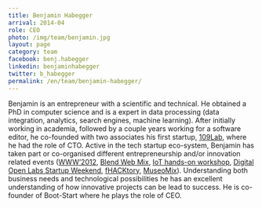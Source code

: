 ```yaml
---
title: Benjamin Habegger
arrival: 2014-04
role: CEO
photo: /img/team/benjamin.jpg
layout: page
category: team
facebook: benj.habegger
linkedin: benjaminhabegger
twitter: b_habegger
permalink: /en/team/benjamin-habegger/
---
```

Benjamin is an entrepreneur with a scientific and technical. He obtained a PhD in computer science and is a expert in data processing
(data integration, analytics, search engines, machine learning). After initially working in academia, followed by a couple years working
for a software editor, he co-founded with two associates his first startup, [109Lab](http://109lab.habegger.fr/), where he had the role of CTO.
Active in the tech startup eco-system, Benjamin has taken part or co-organised different entrepreneurship and/or innovation related events 
([WWW’2012](http://www2012.org/), [Blend Web Mix](http://www.blendwebmix.com/), [IoT hands-on workshop](http://www.atelier-objets-connectes.org/),
[Digital Open Labs Startup Weekend](http://lyon.startupweekend.org/events/sw-lyon-digital-openlabs/), [fHACKtory](http://www.fhacktory.com/), [MuseoMix](http://www.museomix.org/en/)).
Understanding both business needs and technological possibilities he has an excellent understanding of how innovative projects can be lead to success.
He is co-founder of Boot-Start where he plays the role of CEO.
